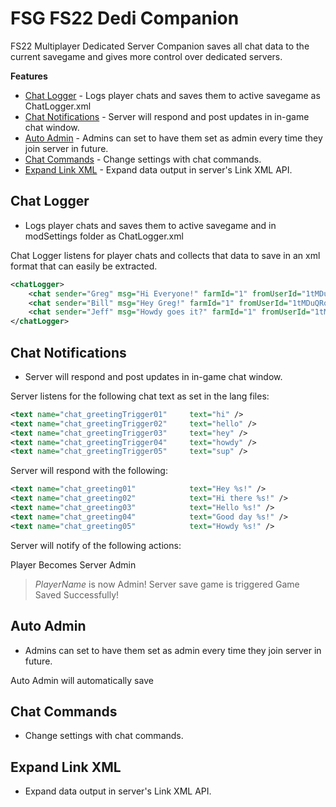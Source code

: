 # FSG FS22 Dedi Companion

FS22 Multiplayer Dedicated Server Companion saves all chat data to the current savegame and gives more control over dedicated servers.

__Features__
- [Chat Logger](#chat-logger) - Logs player chats and saves them to active savegame as ChatLogger.xml
- [Chat Notifications](#chat-notifications) - Server will respond and post updates in in-game chat window.
- [Auto Admin](#auto-admin) - Admins can set to have them set as admin every time they join server in future.
- [Chat Commands](#chat-commands) - Change settings with chat commands.
- [Expand Link XML](#expand-link-xml) - Expand data output in server's Link XML API.

## Chat Logger
- Logs player chats and saves them to active savegame and in modSettings folder as ChatLogger.xml

Chat Logger listens for player chats and collects that data to save in an xml format that can easily be extracted.  

```xml
<chatLogger>
    <chat sender="Greg" msg="Hi Everyone!" farmId="1" fromUserId="1tMDuQRobBhJvt2UQfsKUvCKQVHvvMJJ3svvjdfasdS4=" timestamp="2023-01-08 13:27:53"/>
    <chat sender="Bill" msg="Hey Greg!" farmId="1" fromUserId="1tMDuQRobBhJvt2UQfsKUvCKQVHvvMJJ3svvjdfasdS4=" timestamp="2023-01-08 12:55:24"/>
    <chat sender="Jeff" msg="Howdy goes it?" farmId="1" fromUserId="1tMDuQRobBhJvt2UQfsKUvCKQVHvvMJJ3svvjdfasdS4=" timestamp="2023-01-08 12:55:24"/>
</chatLogger>
```

## Chat Notifications
- Server will respond and post updates in in-game chat window.

Server listens for the following chat text as set in the lang files: 

```xml
<text name="chat_greetingTrigger01"     text="hi" />
<text name="chat_greetingTrigger02"     text="hello" />
<text name="chat_greetingTrigger03"     text="hey" />
<text name="chat_greetingTrigger04"     text="howdy" />
<text name="chat_greetingTrigger05"     text="sup" />
```

Server will respond with the following:

```xml
<text name="chat_greeting01"            text="Hey %s!" />
<text name="chat_greeting02"            text="Hi there %s!" />
<text name="chat_greeting03"            text="Hello %s!" />
<text name="chat_greeting04"            text="Good day %s!" />
<text name="chat_greeting05"            text="Howdy %s!" />
```

Server will notify of the following actions:

Player Becomes Server Admin
> *PlayerName* is now Admin!
Server save game is triggered
> Game Saved Successfully!

## Auto Admin
- Admins can set to have them set as admin every time they join server in future.

Auto Admin will automatically save 

## Chat Commands
- Change settings with chat commands.

## Expand Link XML
- Expand data output in server's Link XML API.